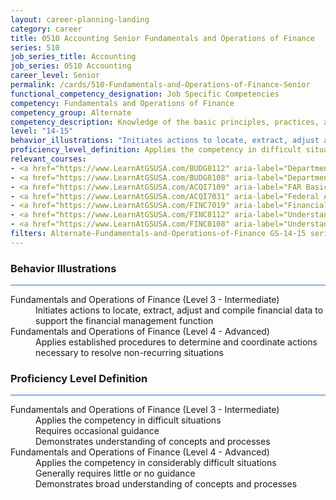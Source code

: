 ```yaml
---
layout: career-planning-landing
category: career
title: 0510 Accounting Senior Fundamentals and Operations of Finance
series: 510
job_series_title: Accounting
job_series: 0510 Accounting
career_level: Senior
permalink: /cards/510-Fundamentals-and-Operations-of-Finance-Senior
functional_competency_designation: Job Specific Competencies
competency: Fundamentals and Operations of Finance
competency_group: Alternate
competency_description: Knowledge of the basic principles, practices, and methods of financial management to include requisitions, apportionments, allotments, investments, fiscal management, activity reporting, and fiscal year guidelines.
level: "14-15"
behavior_illustrations: "Initiates actions to locate, extract, adjust and compile financial data to support the financial management function ? Applies established procedures to determine and coordinate actions necessary to resolve non-recurring situations"
proficiency_level_definition: Applies the competency in difficult situations ? Requires occasional guidance ? Demonstrates understanding of concepts and processes ? Applies the competency in considerably difficult situations ? Generally requires little or no guidance ? Demonstrates broad understanding of concepts and processes
relevant_courses: 
- <a href="https://www.LearnAtGSUSA.com/BUDG8112" aria-label="Department of Homeland Security PPBE System (BUDG8103), GSU - https://www.LearnAtGSUSA.com/BUDG8112">Department of Homeland Security PPBE System (BUDG8103), GSU</a>
- <a href="https://www.LearnAtGSUSA.com/BUDG8108" aria-label="Department of Homeland Security PPBE System (BUDG8103), GSU - https://www.LearnAtGSUSA.com/BUDG8108">Department of Homeland Security PPBE System (BUDG8103), GSU</a>
- <a href="https://www.LearnAtGSUSA.com/ACQI7109" aria-label="FAR Basics (ACQI7100), GSU - https://www.LearnAtGSUSA.com/ACQI7109">FAR Basics (ACQI7100), GSU</a>
- <a href="https://www.LearnAtGSUSA.com/ACQI7031" aria-label="Federal Appropriations Law for Acquisition Professionals (ACQI7030), GSU - https://www.LearnAtGSUSA.com/ACQI7031">Federal Appropriations Law for Acquisition Professionals (ACQI7030), GSU</a>
- <a href="https://www.LearnAtGSUSA.com/FINC7019" aria-label="Financial Management Bootcamp for New Federal Managers (FINC7010), GSU - https://www.LearnAtGSUSA.com/FINC7019">Financial Management Bootcamp for New Federal Managers (FINC7010), GSU</a>
- <a href="https://www.LearnAtGSUSA.com/FINC8112" aria-label="Understanding Federal Financial Statements (FINC8103), GSU - https://www.LearnAtGSUSA.com/FINC8112">Understanding Federal Financial Statements (FINC8103), GSU</a>
- <a href="https://www.LearnAtGSUSA.com/FINC8108" aria-label="Understanding Federal Financial Statements (FINC8103), GSU - https://www.LearnAtGSUSA.com/FINC8108">Understanding Federal Financial Statements (FINC8103), GSU</a>
filters: Alternate-Fundamentals-and-Operations-of-Finance GS-14-15 series-0510
---
```


<div class="desktop:grid-col-6 margin-y-3">
  <div class="border-top-2 bg-white padding-3 shadow-5 height-full members-hover border-1px button-border border-top-blue radius-lg card-text-color">
    <h3>Behavior Illustrations</h3>
    <hr style="background-color: #1b74e0 !important;"/>
    <dl class="text-base card-content-color"><dt>Fundamentals and Operations of Finance (Level 3 - Intermediate)</dt><dd>Initiates actions to locate, extract, adjust and compile financial data to support the financial management function</dd><dt>Fundamentals and Operations of Finance (Level 4 - Advanced)</dt><dd>Applies established procedures to determine and coordinate actions necessary to resolve non-recurring situations</dd></dl>
  </div>
</div>
<div class="desktop:grid-col-6 margin-y-3">
  <div class="border-top-2 bg-white padding-3 shadow-5 height-full members-hover border-1px button-border border-top-blue radius-lg card-text-color">
    <h3>Proficiency Level Definition</h3>
     <hr style="background-color: #1b74e0 !important;"/>
    <dl class="text-base card-content-color"><dt>Fundamentals and Operations of Finance (Level 3 - Intermediate)</dt><dd>Applies the competency in difficult situations </dd><dd> Requires occasional guidance </dd><dd> Demonstrates understanding of concepts and processes</dd><dt>Fundamentals and Operations of Finance (Level 4 - Advanced)</dt><dd>Applies the competency in considerably difficult situations </dd><dd> Generally requires little or no guidance </dd><dd> Demonstrates broad understanding of concepts and processes</dd></dl>
  </div>
</div>